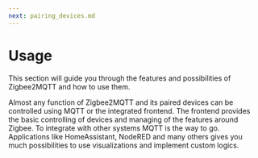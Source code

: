 ```yaml
---
next: pairing_devices.md
---
```


# Usage

This section will guide you through the features and possibilities of Zigbee2MQTT and how to use them.

Almost any function of Zigbee2MQTT and its paired devices can be controlled using MQTT or the integrated frontend.
The frontend provides the basic controlling of devices and managing of the features around Zigbee.
To integrate with other systems MQTT is the way to go. Applications like HomeAssistant, NodeRED and many others
gives you much possibilities to use visualizations and implement custom logics.
